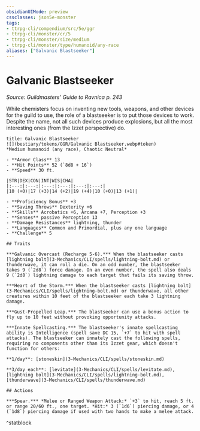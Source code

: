 ```yaml
---
obsidianUIMode: preview
cssclasses: json5e-monster
tags:
- ttrpg-cli/compendium/src/5e/ggr
- ttrpg-cli/monster/cr/5
- ttrpg-cli/monster/size/medium
- ttrpg-cli/monster/type/humanoid/any-race
aliases: ["Galvanic Blastseeker"]
---
```

# Galvanic Blastseeker
*Source: Guildmasters' Guide to Ravnica p. 243*  

While chemisters focus on inventing new tools, weapons, and other devices for the guild to use, the role of a blastseeker is to put those devices to work. Despite the name, not all such devices produce explosions, but all the most interesting ones (from the Izzet perspective) do.

```ad-statblock
title: Galvanic Blastseeker
![](bestiary/tokens/GGR/Galvanic Blastseeker.webp#token)
*Medium humanoid (any race), Chaotic Neutral*

- **Armor Class** 13
- **Hit Points** 52 (`8d8 + 16`)
- **Speed** 30 ft.

|STR|DEX|CON|INT|WIS|CHA|
|:---:|:---:|:---:|:---:|:---:|:---:|
|10 (+0)|17 (+3)|14 (+2)|19 (+4)|10 (+0)|13 (+1)|

- **Proficiency Bonus** +3
- **Saving Throws** Dexterity +6
- **Skills** Acrobatics +6, Arcana +7, Perception +3
- **Senses** passive Perception 13
- **Damage Resistances** lightning, thunder
- **Languages** Common and Primordial, plus any one language
- **Challenge** 5

## Traits

***Galvanic Overcast (Recharge 5-6).*** When the blastseeker casts [lightning bolt](3-Mechanics/CLI/spells/lightning-bolt.md) or thunderwave, it can roll a die. On an odd number, the blastseeker takes 9 (`2d8`) force damage. On an even number, the spell also deals 9 (`2d8`) lightning damage to each target that fails its saving throw.

***Heart of the Storm.*** When the blastseeker casts [lightning bolt](3-Mechanics/CLI/spells/lightning-bolt.md) or thunderwave, all other creatures within 10 feet of the blastseeker each take 3 lightning damage.

***Gust-Propelled Leap.*** The blastseeker can use a bonus action to fly up to 10 feet without provoking opportunity attacks.

***Innate Spellcasting.*** The blastseeker's innate spellcasting ability is Intelligence (spell save DC 15, `+7` to hit with spell attacks). The blastseeker can innately cast the following spells, requiring no components other than its Izzet gear, which doesn't function for others:

**1/day**: [stoneskin](3-Mechanics/CLI/spells/stoneskin.md)

**3/day each**: [levitate](3-Mechanics/CLI/spells/levitate.md), [lightning bolt](3-Mechanics/CLI/spells/lightning-bolt.md), [thunderwave](3-Mechanics/CLI/spells/thunderwave.md)

## Actions

***Spear.*** *Melee or Ranged Weapon Attack:* `+3` to hit, reach 5 ft. or range 20/60 ft., one target. *Hit:* 3 (`1d6`) piercing damage, or 4 (`1d8`) piercing damage if used with two hands to make a melee attack.
```
^statblock
